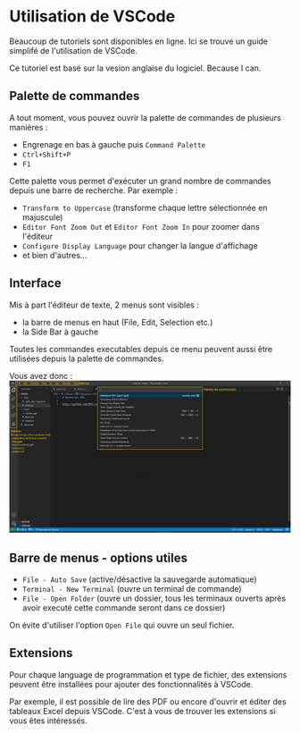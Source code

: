 # Utilisation de VSCode

Beaucoup de tutoriels sont disponibles en ligne. Ici se trouve un guide simplifé de l'utilisation de VSCode.

Ce tutoriel est basé sur la vesion anglaise du logiciel. Because I can.

## Palette de commandes

A tout moment, vous pouvez ouvrir la palette de commandes de plusieurs manières :
- Engrenage en bas à gauche puis `Command Palette`
- `Ctrl+Shift+P`
- `F1`

Cette palette vous permet d'exécuter un grand nombre de commandes depuis une barre de recherche. Par exemple :
- `Transform to Uppercase` (transforme chaque lettre sélectionnée en majuscule)
- `Editor Font Zoom Out` et `Editor Font Zoom In` pour zoomer dans l'éditeur
- `Configure Display Language` pour changer la langue d'affichage
- et bien d'autres...

## Interface

Mis à part l'éditeur de texte, 2 menus sont visibles :
- la barre de menus en haut (File, Edit, Selection etc.)
- la Side Bar à gauche

Toutes les commandes executables depuis ce menu peuvent aussi être utilisées depuis la palette de commandes.

Vous avez donc :
![menus VSCode](../images/menus_vscode.png)

## Barre de menus - options utiles

- `File - Auto Save` (active/désactive la sauvegarde automatique)
- `Terminal - New Terminal` (ouvre un terminal de commande)
- `File - Open Folder` (ouvre un dossier, tous les terminaux ouverts après avoir executé cette commande seront dans ce dossier)

On évite d'utiliser l'option `Open File` qui ouvre un seul fichier.

## Extensions

Pour chaque language de programmation et type de fichier, des extensions peuvent être installées pour ajouter des fonctionnalités à VSCode. 

Par exemple, il est possible de lire des PDF ou encore d'ouvrir et éditer des tableaux Excel depuis VSCode. C'est à vous de trouver les extensions si vous êtes intéressés.
